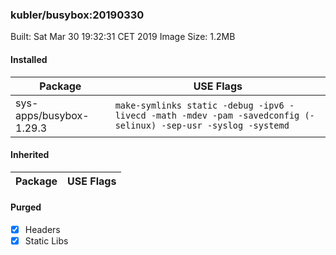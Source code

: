### kubler/busybox:20190330

Built: Sat Mar 30 19:32:31 CET 2019
Image Size: 1.2MB

#### Installed
Package | USE Flags
--------|----------
sys-apps/busybox-1.29.3 | `make-symlinks static -debug -ipv6 -livecd -math -mdev -pam -savedconfig (-selinux) -sep-usr -syslog -systemd`
#### Inherited
Package | USE Flags
--------|----------
#### Purged
- [x] Headers
- [x] Static Libs
